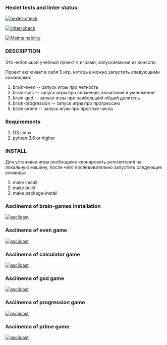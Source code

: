 ### Hexlet tests and linter status:
[![hexlet-check](https://github.com/StEvseeva/python-project-lvl1/actions/workflows/hexlet-check.yml/badge.svg)](https://github.com/StEvseeva/python-project-lvl1/actions/workflows/hexlet-check.yml)

[![linter-check](https://github.com/StEvseeva/python-project-lvl1/actions/workflows/linter-check.yml/badge.svg)](https://github.com/StEvseeva/python-project-lvl1/actions/workflows/linter-check.yml)

[![Maintainability](https://api.codeclimate.com/v1/badges/f7e2de7d60fd463fc3bb/maintainability)](https://codeclimate.com/github/StEvseeva/python-project-lvl1/maintainability)

### DESCRIPTION
Это небольшой учебный проект с играми, запускаемыми из консоли.

Проект включает в себя 5 игр, которые можно запустить следующими командами:
1. brain-even -- запуск игры про четность
2. brain-calc -- запуск игры про сложение, вычитание и умножение
3. brain-gcd -- запуск игры про наибольший общий делитель
4. brain-progression -- запуск игры про прогрессию
5. brain-prime -- запуск игры про простые числа

### Requirements

1. OS Linux
2. python 3.6 or higher

### INSTALL

Для установки игры необходимо клонировать репозиторий на локальную машину, после чего последовательно запустить следующие команды:

1. make install
2. make build
3. make package-install

### Asciinema of brain-games installation 
[![asciicast](https://asciinema.org/a/513008.svg)](https://asciinema.org/a/513008)

### Asciinema of even game
[![asciicast](https://asciinema.org/a/512998.svg)](https://asciinema.org/a/512998)

### Asciinema of calculator game
[![asciicast](https://asciinema.org/a/513000.svg)](https://asciinema.org/a/513000)

### Asciinema of gsd game
[![asciicast](https://asciinema.org/a/513001.svg)](https://asciinema.org/a/513001)

### Asciinema of progression game
[![asciicast](https://asciinema.org/a/513003.svg)](https://asciinema.org/a/513003)

### Asciinema of prime game
[![asciicast](https://asciinema.org/a/513004.svg)](https://asciinema.org/a/513004)
